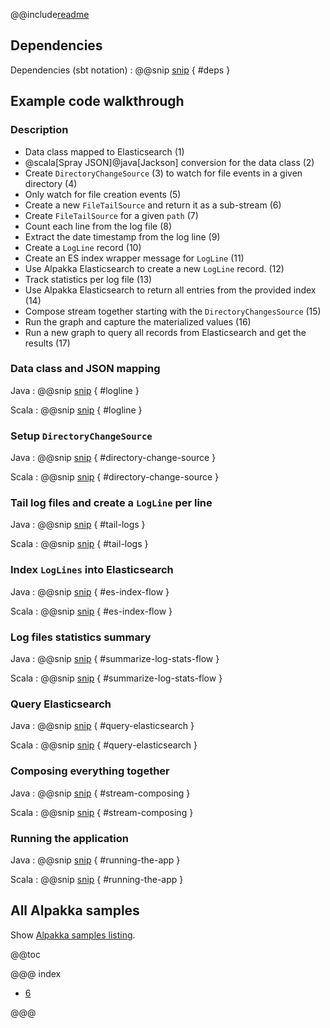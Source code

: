 @@include[readme](/README.md)

## Dependencies

Dependencies (sbt notation)
: @@snip [snip](/project/Dependencies.scala) { #deps }

## Example code walkthrough

### Description
- Data class mapped to Elasticsearch (1)
- @scala[Spray JSON]@java[Jackson] conversion for the data class (2)
- Create `DirectoryChangeSource` (3) to watch for file events in a given directory (4)
- Only watch for file creation events (5)
- Create a new `FileTailSource` and return it as a sub-stream (6)
- Create `FileTailSource` for a given `path` (7)
- Count each line from the log file (8)
- Extract the date timestamp from the log line (9)
- Create a `LogLine` record (10)
- Create an ES index wrapper message for `LogLine` (11)
- Use Alpakka Elasticsearch to create a new `LogLine` record. (12)
- Track statistics per log file (13)
- Use Alpakka Elasticsearch to return all entries from the provided index (14)
- Compose stream together starting with the `DirectoryChangesSource` (15)
- Run the graph and capture the materialized values (16)
- Run a new graph to query all records from Elasticsearch and get the results (17)

### Data class and JSON mapping

Java
: @@snip [snip](/src/main/java/samples/javadsl/LogLine.java) { #logline }

Scala
: @@snip [snip](/src/main/scala/samples/scaladsl/LogLine.scala) { #logline }


### Setup `DirectoryChangeSource`

Java
: @@snip [snip](/src/main/java/samples/javadsl/Main.java) { #directory-change-source }

Scala
: @@snip [snip](/src/main/scala/samples/scaladsl/Main.scala) { #directory-change-source }

### Tail log files and create a `LogLine` per line

Java
: @@snip [snip](/src/main/java/samples/javadsl/Main.java) { #tail-logs }

Scala
: @@snip [snip](/src/main/scala/samples/scaladsl/Main.scala) { #tail-logs }

### Index `LogLines` into Elasticsearch

Java
: @@snip [snip](/src/main/java/samples/javadsl/Main.java) { #es-index-flow }

Scala
: @@snip [snip](/src/main/scala/samples/scaladsl/Main.scala) { #es-index-flow }

### Log files statistics summary

Java
: @@snip [snip](/src/main/java/samples/javadsl/Main.java) { #summarize-log-stats-flow }

Scala
: @@snip [snip](/src/main/scala/samples/scaladsl/Main.scala) { #summarize-log-stats-flow }

### Query Elasticsearch

Java
: @@snip [snip](/src/main/java/samples/javadsl/Main.java) { #query-elasticsearch }

Scala
: @@snip [snip](/src/main/scala/samples/scaladsl/Main.scala) { #query-elasticsearch }

### Composing everything together 

Java
: @@snip [snip](/src/main/java/samples/javadsl/Main.java) { #stream-composing }

Scala
: @@snip [snip](/src/main/scala/samples/scaladsl/Main.scala) { #stream-composing }

### Running the application

Java
: @@snip [snip](/src/main/java/samples/javadsl/Main.java) { #running-the-app }

Scala
: @@snip [snip](/src/main/scala/samples/scaladsl/Main.scala) { #running-the-app }

## All Alpakka samples

Show [Alpakka samples listing](../index.html).

@@toc

@@@ index

* [6](full-source.md)

@@@
